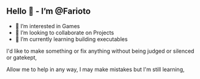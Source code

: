 ## Hello 👋 - I’m @Farioto
- 👀 I’m interested in Games
- 💞️ I’m looking to collaborate on Projects
- 🌱 I’m currently learning building executables

I'd like to make something or fix anything without being judged or silenced or gatekept,

Allow me to help in any way, I may make mistakes but I'm still learning, 

<!--
**Farioto/Farioto** is a ✨ _special_ ✨ repository because its `README.md` (this file) appears on your GitHub profile.

Here are some ideas to get you started:

- 🔭 I’m currently working on ...
- 🌱 I’m currently learning ...
- 👯 I’m looking to collaborate on ...
- 🤔 I’m looking for help with ...
- 💬 Ask me about ...
- 📫 How to reach me: ...
- 😄 Pronouns: ...
- ⚡ Fun fact: ...
- 👋 Hi, I’m @Farioto
- 👀 I’m interested in ...
- 💞️ I’m looking to collaborate on Projects
-->
